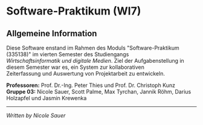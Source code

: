 # Software-Praktikum (WI7)

## Allgemeine Information

Diese Software enstand im Rahmen des Moduls "Software-Praktikum (335138)" im vierten Semester des Studiengangs <br>
<i>Wirtschaftsinformatik und digitale Medien</i>. Ziel der Aufgabenstellung in diesem Semester war es, ein System zur kollaborativen <br>
Zeiterfassung und Auswertung von Projektarbeit zu entwickeln.

<b>Professoren:</b> Prof. Dr.-Ing. Peter Thies und Prof. Dr. Christoph Kunz <br>
<b>Gruppe 03:</b> Nicole Sauer, Scott Palme, Max Tyrchan, Jannik Röhm, Darius Holzapfel und Jasmin Krewenka

____
<i>Written by Nicole Sauer</i>